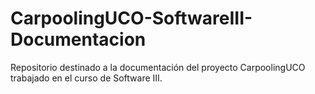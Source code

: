 # CarpoolingUCO-SoftwareIII-Documentacion
Repositorio destinado a la documentación del proyecto CarpoolingUCO trabajado en el curso de Software III.
